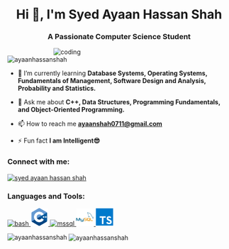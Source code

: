 <h1 align="center">Hi 👋, I'm Syed Ayaan Hassan Shah</h1>
<h3 align="center">A Passionate Computer Science Student</h3>

<img align="right" alt="coding" width="400" src="https://www.allc.dev/imagens/home.gif">

<p align="left"> <img src="https://komarev.com/ghpvc/?username=ayaanhassanshah&label=Profile%20views&color=0e75b6&style=flat" alt="ayaanhassanshah" /> </p>

- 🌱 I’m currently learning **Database Systems, Operating Systems, Fundamentals of Management, Software Design and Analysis, Probability and Statistics.**

- 💬 Ask me about **C++, Data Structures, Programming Fundamentals, and Object-Oriented Programming.**

- 📫 How to reach me **ayaanshah0711@gmail.com**

- ⚡ Fun fact **I am Intelligent😎**

<h3 align="left">Connect with me:</h3>
<p align="left">
<a href="https://linkedin.com/in/syed ayaan hassan shah" target="blank"><img align="center" src="https://raw.githubusercontent.com/rahuldkjain/github-profile-readme-generator/master/src/images/icons/Social/linked-in-alt.svg" alt="syed ayaan hassan shah" height="30" width="40" /></a>
</p>

<h3 align="left">Languages and Tools:</h3>
<p align="left"> <a href="https://www.gnu.org/software/bash/" target="_blank" rel="noreferrer"> <img src="https://www.vectorlogo.zone/logos/gnu_bash/gnu_bash-icon.svg" alt="bash" width="40" height="40"/> </a> <a href="https://www.w3schools.com/cpp/" target="_blank" rel="noreferrer"> <img src="https://raw.githubusercontent.com/devicons/devicon/master/icons/cplusplus/cplusplus-original.svg" alt="cplusplus" width="40" height="40"/> </a> <a href="https://www.microsoft.com/en-us/sql-server" target="_blank" rel="noreferrer"> <img src="https://www.svgrepo.com/show/303229/microsoft-sql-server-logo.svg" alt="mssql" width="40" height="40"/> </a> <a href="https://www.mysql.com/" target="_blank" rel="noreferrer"> <img src="https://raw.githubusercontent.com/devicons/devicon/master/icons/mysql/mysql-original-wordmark.svg" alt="mysql" width="40" height="40"/> </a> <a href="https://www.typescriptlang.org/" target="_blank" rel="noreferrer"> <img src="https://raw.githubusercontent.com/devicons/devicon/master/icons/typescript/typescript-original.svg" alt="typescript" width="40" height="40"/> </a> </p>

<p><img align="left" src="https://github-readme-stats.vercel.app/api/top-langs?username=ayaanhassanshah&show_icons=true&locale=en&layout=compact" alt="ayaanhassanshah" /></p>

<p>&nbsp;<img align="center" src="https://github-readme-stats.vercel.app/api?username=ayaanhassanshah&show_icons=true&locale=en" alt="ayaanhassanshah" /></p>

